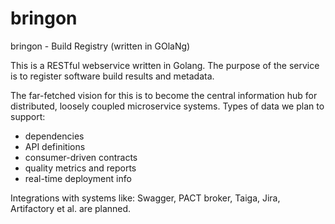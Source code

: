 # bringon
bringon  - Build Registry (written in GOlaNg)

This is a RESTful webservice written in Golang.
The purpose of the service is to register software build results and metadata.

The far-fetched vision for this is to become the central information hub for distributed, 
loosely coupled microservice systems. 
Types of data we plan to support:
 * dependencies
 * API definitions 
 * consumer-driven contracts 
 * quality metrics and reports
 * real-time deployment info
 
 Integrations with systems like: Swagger, PACT broker, Taiga, Jira, Artifactory et al. are planned.

